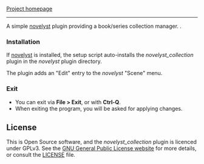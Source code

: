 [Project homepage](https://peter88213.github.io/novelyst_collection)

--- 

A simple [novelyst](https://peter88213.github.io/novelyst/) plugin providing a book/series collection manager. 
.

### Installation

If [novelyst](https://peter88213.github.io/novelyst/) is installed, the setup script auto-installs the *novelyst_collection* plugin in the *novelyst* plugin directory.

The plugin adds an "Edit" entry to the *novelyst* "Scene" menu. 


### Exit 

- You can exit via **File > Exit**, or with **Ctrl-Q**.
- When exiting the program, you will be asked for applying changes.


## License

This is Open Source software, and the *novelyst_collection* plugin is licenced under GPLv3. See the
[GNU General Public License website](https://www.gnu.org/licenses/gpl-3.0.en.html) for more
details, or consult the [LICENSE](https://github.com/peter88213/novelyst_collection/blob/main/LICENSE) file.
